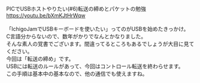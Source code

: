 PICでUSBホストやりたい(#6)転送の締めとパケットの勉強
https://youtu.be/bXmKJtHrWqw<br>
<br>
「IchigoJamでUSBキーボードを使いたい」ってのがUSBを始めたきっかけ。<br>
C言語分からないので、数年がかりでなんとかなりました。<br>
そんな素人の覚書でございます。間違ってるところもあるでしょうが大目に見てください。<br>
今回は「転送の締め」です。<br>
USBには転送のルールがあって、今回はコントロール転送を終わらせます。<br>
この手順は基本中の基本なので、他の通信でも使えますね。<br>
